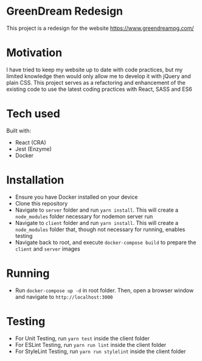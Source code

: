 # GreenDream Redesign
This project is a redesign for the website https://www.greendreampg.com/

# Motivation
I have tried to keep my website up to date with code practices, but my limited knowledge then
would only allow me to develop it with jQuery and plain CSS. This project serves as a refactoring
and enhancement of the existing code to use the latest coding practices with React, SASS and ES6

# Tech used
Built with:
- React (CRA)
- Jest (Enzyme)
- Docker

# Installation
- Ensure you have Docker installed on your device
- Clone this repository
- Navigate to `server` folder and run `yarn install`. This will create a `node_modules` folder necessary for nodemon server run
- Navigate to `client` folder and run `yarn install`. This will create a `node_modules` folder that, though not necessary for running, enables testing
- Navigate back to root, and execute `docker-compose build` to prepare the `client` and `server` images

# Running
- Run `docker-compose up -d` in root folder. Then, open a browser window and navigate to `http://localhost:3000`

# Testing
- For Unit Testing, run `yarn test` inside the client folder
- For ESLint Testing, run `yarn run lint` inside the client folder
- For StyleLint Testing, run `yarn run stylelint` inside the client folder
